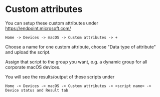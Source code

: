 # Custom attributes

You can setup these custom attributes under https://endpoint.microsoft.com/
```
Home -> Devices -> macOS -> Custom attributes -> +
```

Choose a name for one custom attribute, choose "Data type of attribute" and upload the script.

Assign that script to the group you want, e.g. a dynamic group for all corporate macOS devices.

You will see the results/output of these scripts under

```
Home -> Devices -> macOS -> Custom attributes -> <script name> -> Device status and Result tab
```
